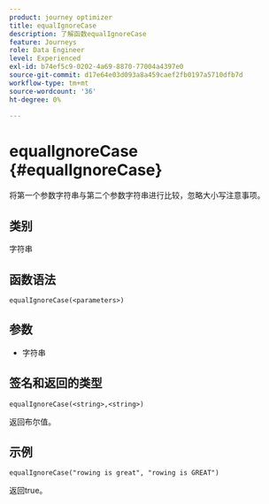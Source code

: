 ```yaml
---
product: journey optimizer
title: equalIgnoreCase
description: 了解函数equalIgnoreCase
feature: Journeys
role: Data Engineer
level: Experienced
exl-id: b74ef5c9-0202-4a69-8870-77004a4397e0
source-git-commit: d17e64e03d093a8a459caef2fb0197a5710dfb7d
workflow-type: tm+mt
source-wordcount: '36'
ht-degree: 0%

---
```


# equalIgnoreCase {#equalIgnoreCase}

将第一个参数字符串与第二个参数字符串进行比较，忽略大小写注意事项。

## 类别

字符串

## 函数语法

`equalIgnoreCase(<parameters>)`

## 参数

* 字符串

## 签名和返回的类型

`equalIgnoreCase(<string>,<string>)`

返回布尔值。

## 示例

`equalIgnoreCase("rowing is great", "rowing is GREAT")`

返回true。

